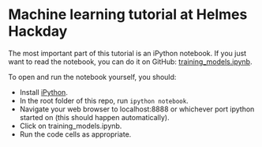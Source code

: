 # Machine learning tutorial at Helmes Hackday

The most important part of this tutorial is an iPython notebook. If you just want to read the notebook, you can do it on GitHub: [training_models.ipynb](training_models.ipynb).

To open and run the notebook yourself, you should:
* Install [iPython](https://ipython.org/install.html).
* In the root folder of this repo, run `ipython notebook`.
* Navigate your web browser to localhost:8888 or whichever port ipython started on (this should happen automatically).
* Click on training_models.ipynb.
* Run the code cells as appropriate.
